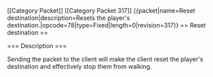 \[\[Category Packet\]\] \[\[Category Packet 317\]\] {{packet\|name=Reset
destination\|description=Resets the player's
destination.\|opcode=78\|type=Fixed\|length=0\|revision=317}} == Reset
destination ==

=== Description ===

Sending the packet to the client will make the client reset the player's
destination and effectively stop them from walking.
